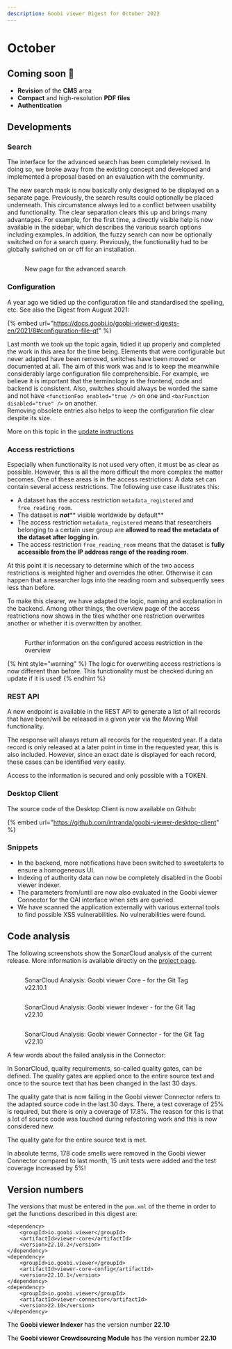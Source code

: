 ```yaml
---
description: Goobi viewer Digest for October 2022
---
```


# October

## Coming soon :rocket:&#x20;

* **Revision** of the **CMS** area
* **Compact** and high-resolution **PDF files**
* **Authentication**

## Developments

### Search&#x20;

The interface for the advanced search has been completely revised. In doing so, we broke away from the existing concept and developed and implemented a proposal based on an evaluation with the community.&#x20;

The new search mask is now basically only designed to be displayed on a separate page. Previously, the search results could optionally be placed underneath. This circumstance always led to a conflict between usability and functionality. The clear separation clears this up and brings many advantages. For example, for the first time, a directly visible help is now available in the sidebar, which describes the various search options including examples. In addition, the fuzzy search can now be optionally switched on for a search query. Previously, the functionality had to be globally switched on or off for an installation.

<figure><img src="../.gitbook/assets/22.10_EN_advanced-search.png" alt=""><figcaption><p>New page for the advanced search</p></figcaption></figure>

### Configuration

A year ago we tidied up the configuration file and standardised the spelling, etc. See also the Digest from August 2021:

{% embed url="https://docs.goobi.io/goobi-viewer-digests-en/2021/8#configuration-file-qf" %}

Last month we took up the topic again, tidied it up properly and completed the work in this area for the time being. Elements that were configurable but never adapted have been removed, switches have been moved or documented at all. The aim of this work was and is to keep the meanwhile considerably large configuration file comprehensible. For example, we believe it is important that the terminology in the frontend, code and backend is consistent. Also, switches should always be worded the same and not have `<functionFoo enabled="true />` on one and `<barFunction disabled="true" />` on another. \
Removing obsolete entries also helps to keep the configuration file clear despite its size.&#x20;

More on this topic in the [update instructions](https://docs.goobi.io/goobi-viewer-de/devop/1/2022#22.10)

### Access restrictions

Especially when functionality is not used very often, it must be as clear as possible. However, this is all the more difficult the more complex the matter becomes. One of these areas is in the access restrictions: A data set can contain several access restrictions. The following use case illustrates this:&#x20;

* A dataset has the access restriction `metadata_registered` and `free_reading_room`.&#x20;
* The dataset is _**not**_** visible worldwide by default**&#x20;
* The access restriction `metadata_registered` means that researchers belonging to a certain user group are **allowed to read the metadata of the dataset after logging in**.&#x20;
* The access restriction `free_reading_room` means that the dataset is **fully accessible from the IP address range of the reading room**.&#x20;

At this point it is necessary to determine which of the two access restrictions is weighted higher and overrides the other. Otherwise it can happen that a researcher logs into the reading room and subsequently sees less than before.&#x20;

To make this clearer, we have adapted the logic, naming and explanation in the backend. Among other things, the overview page of the access restrictions now shows in the tiles whether one restriction overwrites another or whether it is overwritten by another.

<figure><img src="../.gitbook/assets/22.10_EN_backend-accessrestrictions-overwriting.png" alt=""><figcaption><p>Further information on the configured access restriction in the overview</p></figcaption></figure>

{% hint style="warning" %}
The logic for overwriting access restrictions is now different than before. This functionality must be checked during an update if it is used!
{% endhint %}

### REST API&#x20;

A new endpoint is available in the REST API to generate a list of all records that have been/will be released in a given year via the Moving Wall functionality.&#x20;

The response will always return all records for the requested year. If a data record is only released at a later point in time in the requested year, this is also included. However, since an exact date is displayed for each record, these cases can be identified very easily.&#x20;

Access to the information is secured and only possible with a TOKEN.&#x20;

### Desktop Client&#x20;

The source code of the Desktop Client is now available on Github:

{% embed url="https://github.com/intranda/goobi-viewer-desktop-client" %}

### Snippets&#x20;

* In the backend, more notifications have been switched to sweetalerts to ensure a homogeneous UI.&#x20;
* Indexing of authority data can now be completely disabled in the Goobi viewer indexer.&#x20;
* The parameters from/until are now also evaluated in the Goobi viewer Connector for the OAI interface when sets are queried.&#x20;
* We have scanned the application externally with various external tools to find possible XSS vulnerabilities. No vulnerabilities were found.

## Code analysis

The following screenshots show the SonarCloud analysis of the current release. More information is available directly on the [project page](https://sonarcloud.io/organizations/intranda/projects).

<figure><img src="../.gitbook/assets/22.10_sonar_core.png" alt=""><figcaption><p>SonarCloud Analysis: Goobi viewer Core - for the Git Tag v22.10.1</p></figcaption></figure>

<figure><img src="../.gitbook/assets/22.10_sonar_indexer.png" alt=""><figcaption><p>SonarCloud Analysis: Goobi viewer Indexer - for the Git Tag v22.10</p></figcaption></figure>

<figure><img src="../.gitbook/assets/22.10_sonar_connector.png" alt=""><figcaption><p>SonarCloud Analysis: Goobi viewer Connector - for the Git Tag v22.10</p></figcaption></figure>

A few words about the failed analysis in the Connector:&#x20;

In SonarCloud, quality requirements, so-called quality gates, can be defined. The quality gates are applied once to the entire source text and once to the source text that has been changed in the last 30 days.&#x20;

The quality gate that is now failing in the Goobi viewer Connector refers to the adapted source code in the last 30 days. There, a test coverage of 25% is required, but there is only a coverage of 17.8%. The reason for this is that a lot of source code was touched during refactoring work and this is now considered new.&#x20;

The quality gate for the entire source text is met.

&#x20;In absolute terms, 178 code smells were removed in the Goobi viewer Connector compared to last month, 15 unit tests were added and the test coverage increased by 5%!

## Version numbers&#x20;

The versions that must be entered in the `pom.xml` of the theme in order to get the functions described in this digest are:

```markup
<dependency>
    <groupId>io.goobi.viewer</groupId>
    <artifactId>viewer-core</artifactId>
    <version>22.10.2</version>
</dependency>
<dependency>
    <groupId>io.goobi.viewer</groupId>
    <artifactId>viewer-core-config</artifactId>
    <version>22.10.1</version>
</dependency>
<dependency>
    <groupId>io.goobi.viewer</groupId>
    <artifactId>viewer-connector</artifactId>
    <version>22.10</version>
</dependency>
```

The **Goobi viewer Indexer** has the version number **22.10**

The **Goobi viewer Crowdsourcing Module** has the version number **22.10**
